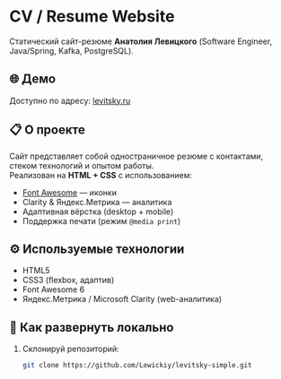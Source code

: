 # CV / Resume Website

Статический сайт-резюме **Анатолия Левицкого** (Software Engineer, Java/Spring, Kafka, PostgreSQL).

## 🌐 Демо
Доступно по адресу: [levitsky.ru](https://levitsky.ru/)

## 📋 О проекте
Сайт представляет собой одностраничное резюме с контактами, стеком технологий и опытом работы.  
Реализован на **HTML + CSS** с использованием:
- [Font Awesome](https://fontawesome.com/) — иконки
- Clarity & Яндекс.Метрика — аналитика
- Адаптивная вёрстка (desktop + mobile)
- Поддержка печати (режим `@media print`)

## ⚙️ Используемые технологии
- HTML5
- CSS3 (flexbox, адаптив)
- Font Awesome 6
- Яндекс.Метрика / Microsoft Clarity (web-аналитика)

## 🚀 Как развернуть локально
1. Склонируй репозиторий:
   ```bash
   git clone https://github.com/Lewickiy/levitsky-simple.git
